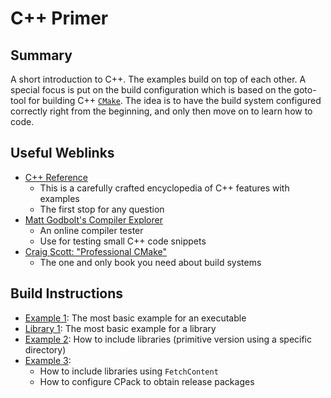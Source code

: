 # C++ Primer 

## Summary 

A short introduction to C++. The examples build on top of each other. A special focus is put on the build configuration which is based on the goto-tool for building C++ [`CMake`](https://cmake.org/cmake/help/latest/). The idea is to have the build system configured correctly right from the beginning, and only then move on to learn how to code.      

## Useful Weblinks

- [C++ Reference](https://en.cppreference.com/)
  - This is a carefully crafted encyclopedia of C++ features with examples
  - The first stop for any question 
- [Matt Godbolt's Compiler Explorer](https://godbolt.org/) 
  - An online compiler tester
  - Use for testing small C++ code snippets
- [Craig Scott: "Professional CMake"](https://crascit.com/professional-cmake/)    
  - The one and only book you need about build systems 

## Build Instructions

- [Example 1](example_1/Readme.md): The most basic example for an executable 
- [Library 1](library_1/Readme.md): The most basic example for a library 
- [Example 2](example_2/Readme.md): How to include libraries (primitive version using a specific directory) 
- [Example 3](example_3/Readme.md): 
  - How to include libraries using `FetchContent`
  - How to configure CPack to obtain release packages  

